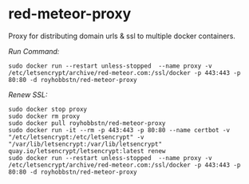 # red-meteor-proxy

Proxy for distributing domain urls & ssl to multiple docker containers.

*Run Command:*

```
sudo docker run --restart unless-stopped  --name proxy -v /etc/letsencrypt/archive/red-meteor.com:/ssl/docker -p 443:443 -p 80:80 -d royhobbstn/red-meteor-proxy
```


*Renew SSL:*

```
sudo docker stop proxy
sudo docker rm proxy
sudo docker pull royhobbstn/red-meteor-proxy 
sudo docker run -it --rm -p 443:443 -p 80:80 --name certbot -v "/etc/letsencrypt:/etc/letsencrypt" -v "/var/lib/letsencrypt:/var/lib/letsencrypt" quay.io/letsencrypt/letsencrypt:latest renew
sudo docker run --restart unless-stopped  --name proxy -v /etc/letsencrypt/archive/red-meteor.com:/ssl/docker -p 443:443 -p 80:80 -d royhobbstn/red-meteor-proxy
```
